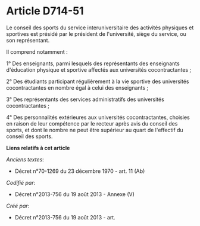 # Article D714-51

Le conseil des sports du service interuniversitaire des activités physiques et sportives est présidé par le président de
l'université, siège du service, ou son représentant.

Il comprend notamment :

1° Des enseignants, parmi lesquels des représentants des enseignants d'éducation physique et sportive affectés aux
universités cocontractantes ;

2° Des étudiants participant régulièrement à la vie sportive des universités cocontractantes en nombre égal à celui des
enseignants ;

3° Des représentants des services administratifs des universités cocontractantes ;

4° Des personnalités extérieures aux universités cocontractantes, choisies en raison de leur compétence par le recteur après
avis du conseil des sports, et dont le nombre ne peut être supérieur au quart de l'effectif du conseil des sports.

**Liens relatifs à cet article**

_Anciens textes_:

  - Décret n°70-1269 du 23 décembre 1970 - art. 11 (Ab)

_Codifié par_:

  - Décret n°2013-756 du 19 août 2013 -  Annexe (V)

_Créé par_:

  - Décret n°2013-756 du 19 août 2013 - art.
